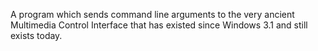 A program which sends command line arguments to the very ancient Multimedia Control Interface that has existed since Windows 3.1 and still exists today.